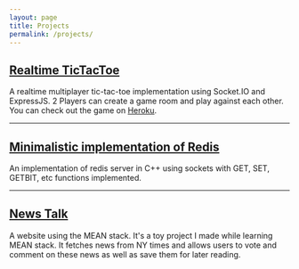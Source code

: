 ```yaml
---
layout: page
title: Projects
permalink: /projects/
---
```


<a href="https://github.com/ayushgp/tic-tac-toe-socket-io"><h2>Realtime TicTacToe</h2></a>
<p>A realtime multiplayer tic-tac-toe implementation using Socket.IO and ExpressJS. 2 Players can create a game room and play against each other. You can check out the game on <a href="http://tic-tac-toe-realtime.herokuapp.com/">Heroku</a>.</p>
<hr />
<a href="https://github.com/ayushgp/exoredis"><h2>Minimalistic implementation of Redis</h2></a>
<p>An implementation of redis server in C++ using sockets with GET, SET, GETBIT, etc functions implemented.</p>
<hr />
<a href="https://github.com/ayushgp/news-talk"><h2>News Talk</h2></a>
<p>A website using the MEAN stack. It's a toy project I made while learning MEAN stack. It fetches news from NY times and allows users to vote and comment on these news as well as save them for later reading.</p>
